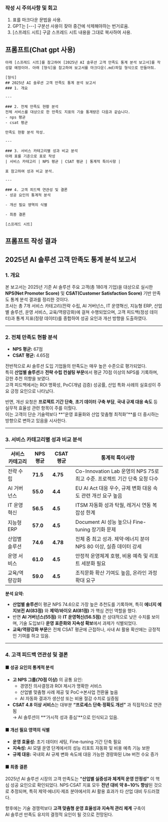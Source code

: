 ### 작성 시 주의사항 및 회고
1. 표를 마크다운 문법을 사용.
2. GPT는 [---] 구분선 사용이 잦아 중간에 삭제해야하는 번거로움.
3. [스프레드 시트] 구글 스프레드 시트 내용을 그대로 복사하여 사용.

## 프롬프트(Chat gpt 사용)
```
아래 [스프레드 시트]를 참고하여 [2025년 AI 솔루션 고객 만족도 통계 분석 보고서]를 작성할 예정이야. 아래 [형식]을 참고하여 보고서를 마크다운(.md)파일 형식으로 만들어줘.

[형식]
## 2025년 AI 솔루션 고객 만족도 통계 분석 보고서    
### 1. 개요

---

### 2. 전체 만족도 현황 분석
전체 서비스를 대상으로 한 만족도 지표의 기술 통계량은 다음과 같습니다.
- nps 평균
- csat 평균

만족도 현황 분석 작성.

---

### 3. 서비스 카테고리별 성과 비교 분석
아래 표를 기준으로 표로 작성
| 서비스 카테고리 | NPS 평균 | CSAT 평균 | 통계적 특이사항 |

표 참고하여 성과 비교 분석.

---

### 4. 고객 피드백 연관성 및 결론
- 성공 요인의 통계적 분석

- 개선 필요 영역의 식별

- 최종 결론

[스프레드 시트]
```

## 프롬프트 작성 결과
## 2025년 AI 솔루션 고객 만족도 통계 분석 보고서

### 1. 개요

본 보고서는 2025년 기준 AI 솔루션 주요 고객(총 180개 기업)을 대상으로 실시한 **NPS(Net Promoter Score)** 및 **CSAT(Customer Satisfaction Score)** 기반 만족도 통계 분석 결과를 정리한 것이다.  
조사는 총 7개 서비스 카테고리(전략 수립, AI 거버넌스, IT 운영혁신, 지능형 ERP, 산업별 솔루션, 운영 서비스, 교육/역량강화)에 걸쳐 수행되었으며, 고객 피드백(정성 데이터)과 통계 지표(정량 데이터)를 종합하여 성공 요인과 개선 방향을 도출하였다.

---

### 2. 전체 만족도 현황 분석

- **NPS 평균:** 67점  
- **CSAT 평균:** 4.65점  

전반적으로 AI 솔루션 도입 기업들의 만족도는 매우 높은 수준으로 평가되었다.  
특히 **산업별 솔루션**과 **전략 수립 컨설팅 부문**에서 평균 70점 이상의 NPS를 기록하며, 강한 추천 의향을 보였다.  
고객 피드백에서는 ROI 명확성, PoC(개념 검증) 성공률, 산업 특화 사례의 실효성이 주요 긍정 요인으로 나타났다.  

반면, 개선 요청은 **프로젝트 기간 단축**, **초기 데이터 구축 부담**, **국내 규제 대응 속도** 등 실무적 효율성 관련 항목이 주를 이뤘다.  
이는 고객이 단순 기술력보다 **“운영 효율화와 산업 맞춤형 최적화”**를 더 중시하는 방향으로 변하고 있음을 시사한다.

---

### 3. 서비스 카테고리별 성과 비교 분석

| 서비스 카테고리 | NPS 평균 | CSAT 평균 | 통계적 특이사항 |
|------------------|-----------|------------|------------------|
| 전략 수립 | **71.5** | **4.75** | Co-Innovation Lab 운영의 NPS 75로 최고 수준. 프로젝트 기간 단축 요청 다수 |
| AI 거버넌스 | **55.0** | **4.4** | EU AI Act 대응 우수, 규제 변화 대응 속도 관련 개선 요구 높음 |
| IT 운영혁신 | **56.5** | **4.5** | ITSM 자동화 성과 탁월, 레거시 연동 복잡성 한계 |
| 지능형 ERP | **57.0** | **4.5** | Document AI 성능 높으나 Fine-tuning 장기화 문제 |
| 산업별 솔루션 | **74.6** | **4.78** | 전체 중 최고 성과. 제약·에너지 분야 NPS 80 이상, 실증 데이터 강세 |
| 운영 서비스 | **61.0** | **4.5** | 안정적 운영체계 호평, 비용 예측 및 리포트 세분화 필요 |
| 교육/역량강화 | **59.0** | **4.5** | 조직문화 확산 기여도 높음, 온라인 과정 확대 요구 |

**분석 요약:**  
- **산업별 솔루션**이 평균 NPS 74.6으로 가장 높은 추천도를 기록하며, 특히 **에너지 예지보전 AI(83점)** 와 **제약/바이오 AI(81점)** 가 핵심 견인 역할을 했다.  
- 반면 **AI 거버넌스(55점)** 와 **IT 운영혁신(56.5점)** 은 상대적으로 낮은 수치를 보이며, 기술 도입보다 **운영 표준화와 지속성 확보**에서 과제가 식별되었다.  
- **교육/역량강화 부문**은 전체 CSAT 평균에 근접하나, 사내 AI 활용 확산에는 긍정적인 기여를 하고 있음.

---

### 4. 고객 피드백 연관성 및 결론

#### ■ 성공 요인의 통계적 분석
- **고 NPS 그룹(70점 이상)** 의 공통 요인:
  - 경영진 의사결정과 ROI 제시가 명확한 서비스
  - 산업별 맞춤형 사례 제공 및 PoC→본사업 전환율 높음
  - AI 자동화 결과가 생산성 또는 비용 절감 수치로 실증됨
- **CSAT 4.8 이상 서비스**는 대부분 **“프로세스 단축·정확도 개선”** 과 직접적으로 연관됨  
  → AI 솔루션이 **‘가시적 성과 중심’**으로 인식되고 있음.

#### ■ 개선 필요 영역의 식별
- **운영 효율성:** 초기 데이터 세팅, Fine-tuning 기간 단축 필요  
- **지속성:** AI 모델 운영 단계에서의 성능 리포트 자동화 및 비용 예측 기능 보완  
- **규제 대응:** 국내외 AI 규제 변화 속도에 대응 가능한 경량화된 Lite 버전 수요 증가

#### ■ 최종 결론
2025년 AI 솔루션 시장의 고객 만족도는 **“산업별 실증성과 체계적 운영 안정성”** 이 핵심 성공 요인으로 확인되었다. NPS·CSAT 지표 모두 **전년 대비 약 8~10% 향상**된 것으로 추정되며, 특히 제약·에너지·제조 분야에서의 AI 활용 효과가 타 산업 대비 두드러졌다.  

향후에는 기술 경쟁력보다 **고객 맞춤형 운영 효율성과 지속적 관리 체계** 구축이  
AI 솔루션 만족도 유지의 결정적 요인이 될 것으로 전망된다.

